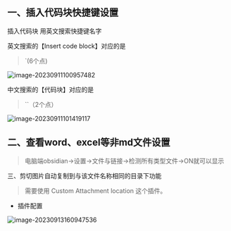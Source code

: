 ## 一、插入代码块快捷键设置

插入代码块 用英文搜索快捷键名字

英文搜索的【Insert code block】对应的是

> `(6个点)

![image-20230911100957482](https://s2.loli.net/2023/09/11/aCtDF6YlkLhgHXA.png)

中文搜索的【代码块】对应的是  

> ``（2个点）

![image-20230911101419117](https://s2.loli.net/2023/09/11/LOW4KhduUtxNwIa.png)



## 二、查看word、excel等非md文件设置

> 电脑端obsidian->设置->文件与链接->检测所有类型文件->ON就可以显示





三、剪切图片自动复制到与该文件名称相同的目录下功能

> 需要使用 Custom Attachment location 这个插件。

- 插件配置

![image-20230913160947536](https://s2.loli.net/2023/09/13/5Ljov2Aw7QYazBO.png)